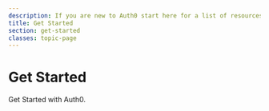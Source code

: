 ```yaml
---
description: If you are new to Auth0 start here for a list of resources that can get you started
title: Get Started
section: get-started
classes: topic-page
---
```


<div class="topic-page-header">
  <div data-name="example" class="topic-page-badge"></div>
  <h1>Get Started</h1>
  <p>
    Get Started with Auth0.
  </p>
</div>
